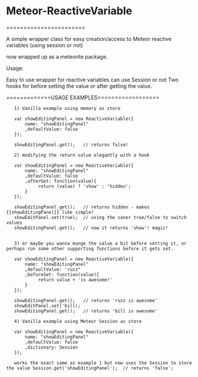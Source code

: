 # Meteor-ReactiveVariable
=======================

A simple wrapper class for easy creation/access to Meteor reactive variables (using session or not)

now wrapped up as a meteorite package. 

Usage:

Easy to use wrapper for reactive variables can use Session or not
Two hooks for before setting the value or after getting the value.

 
=============USAGE EXAMPLES==================
 
       1) Vanilla example using memory as store
 
       var showEditingPanel = new ReactiveVariable({
           name: "showEditingPanel"
           ,defaultValue: false
       });
 
       showEditingPanel.get();   // returns false!
 
       2) modifying the return value elegantly with a hook
 
       var showEditingPanel = new ReactiveVariable({
           name: "showEditingPanel"
           ,defaultValue: false
           ,afterGet: function(value){
                return (value) ? 'show' : 'hidden';
           }
       });
 
       showEditingPanel.get();   // returns hidden - makes {{showEditingPanel}} like simple!
       showEditPanel.set(true);  // using the saner true/false to switch values
       showEditingPanel.get();   // now it returns 'show'! magic!
 
 
       3) or maybe you wanna munge the value a bit before setting it, or perhaps run some other supporting functions before it gets set.
 
       var showEditingPanel = new ReactiveVariable({
           name: "showEditingPanel"
           ,defaultValue: 'ruzz"
           ,beforeSet: function(value){
                return value + 'is awesome!'
           }
       });
 
       showEditingPanel.get();   // returns 'ruzz is awesome'
       showEditPanel.set('bill);
       showEditingPanel.get();   // returns 'bill is awesome'
 
       4) Vanilla example using Meteor Session as store
 
       var showEditingPanel = new ReactiveVariable({
           name: "showEditingPanel"
           ,defaultValue: false
           ,dictionary: Session
       });
 
       works the exact same as example 1 but now uses the Session to store the value Session.get('showEditingPanel');  // returns 'false';

